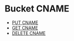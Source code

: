 ---
---

# Bucket CNAME

- [PUT CNAME](put_cname.html)
- [GET CNAME](get_cname.html)
- [DELETE CNAME](delete_cname.html)
